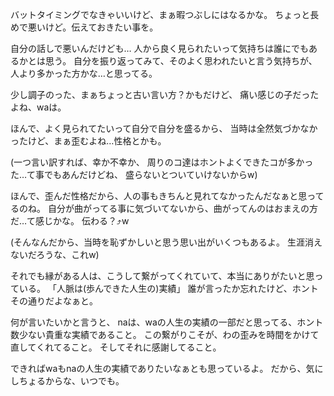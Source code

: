 バットタイミングでなきゃいいけど、まぁ暇つぶしにはなるかな。
ちょっと長めで悪いけど。伝えておきたい事を。

自分の話しで悪いんだけども…
人から良く見られたいって気持ちは誰にでもあるかとは思う。
自分を振り返ってみて、そのよく思われたいと言う気持ちが、
人より多かった方かな…と思ってる。

少し調子のった、まぁちょっと古い言い方？かもだけど、
痛い感じの子だったよね、waは。

ほんで、よく見られてたいって自分で自分を盛るから、
当時は全然気づかなかったけど、まぁ歪むよね…性格とかも。

(一つ言い訳すれば、幸か不幸か、
周りのコ達はホントよくできたコが多かった…て事でもあんだけどね、
盛らないとついていけないからw)

ほんで、歪んだ性格だから、人の事もきちんと見れてなかったんだなぁと思ってるのね。
自分が曲がってる事に気づいてないから、曲がってんのはおまえの方だ…て感じかな。
伝わる？⤴︎w

(そんなんだから、当時を恥ずかしいと思う思い出がいくつもあるよ。
生涯消えないだろうな、これw)

それでも縁がある人は、こうして繋がってくれていて、本当にありがたいと思っている。
「人脈は(歩んできた人生の)実績」
誰が言ったか忘れたけど、ホントその通りだよなぁと。

何が言いたいかと言うと、
naは、waの人生の実績の一部だと思ってる、ホント数少ない貴重な実績であること。
この繋がりこそが、わの歪みを時間をかけて直してくれてること。
そしてそれに感謝してること。

できればwaもnaの人生の実績でありたいなぁとも思っているよ。
だから、気にしちょるからな、いつでも。
